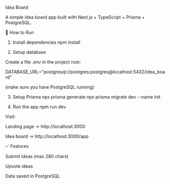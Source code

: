 Idea Board

A simple idea board app built with Next.js + TypeScript + Prisma + PostgreSQL.

🚀 How to Run
1. Install dependencies
npm install

2. Setup database

Create a file .env in the project root:

DATABASE_URL="postgresql://postgres:postgres@localhost:5432/idea_board"


(make sure you have PostgreSQL running)

3. Setup Prisma
npx prisma generate
npx prisma migrate dev --name init

4. Run the app
npm run dev


Visit:

Landing page → http://localhost:3000

Idea board → http://localhost:3000/app

✅ Features

Submit ideas (max 280 chars)

Upvote ideas

Data saved in PostgreSQL
